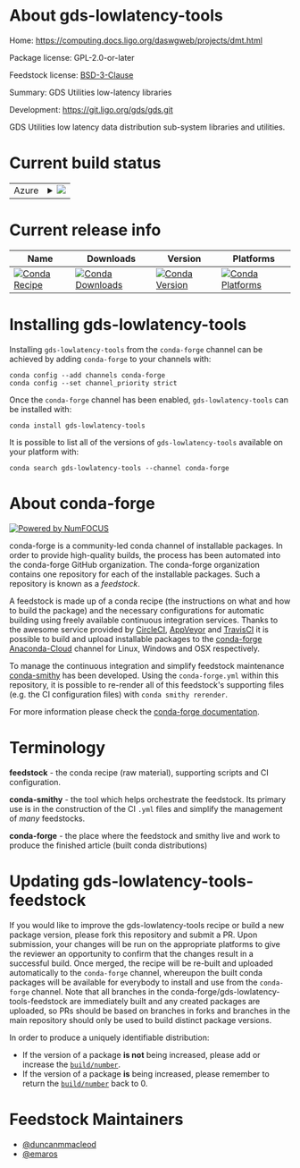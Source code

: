 About gds-lowlatency-tools
==========================

Home: https://computing.docs.ligo.org/daswgweb/projects/dmt.html

Package license: GPL-2.0-or-later

Feedstock license: [BSD-3-Clause](https://github.com/conda-forge/gds-lowlatency-tools-feedstock/blob/master/LICENSE.txt)

Summary: GDS Utilities low-latency libraries

Development: https://git.ligo.org/gds/gds.git

GDS Utilities low latency data distribution sub-system libraries and
utilities.


Current build status
====================


<table>
    
  <tr>
    <td>Azure</td>
    <td>
      <details>
        <summary>
          <a href="https://dev.azure.com/conda-forge/feedstock-builds/_build/latest?definitionId=12932&branchName=master">
            <img src="https://dev.azure.com/conda-forge/feedstock-builds/_apis/build/status/gds-lowlatency-tools-feedstock?branchName=master">
          </a>
        </summary>
        <table>
          <thead><tr><th>Variant</th><th>Status</th></tr></thead>
          <tbody><tr>
              <td>linux_64</td>
              <td>
                <a href="https://dev.azure.com/conda-forge/feedstock-builds/_build/latest?definitionId=12932&branchName=master">
                  <img src="https://dev.azure.com/conda-forge/feedstock-builds/_apis/build/status/gds-lowlatency-tools-feedstock?branchName=master&jobName=linux&configuration=linux_64_" alt="variant">
                </a>
              </td>
            </tr><tr>
              <td>osx_64</td>
              <td>
                <a href="https://dev.azure.com/conda-forge/feedstock-builds/_build/latest?definitionId=12932&branchName=master">
                  <img src="https://dev.azure.com/conda-forge/feedstock-builds/_apis/build/status/gds-lowlatency-tools-feedstock?branchName=master&jobName=osx&configuration=osx_64_" alt="variant">
                </a>
              </td>
            </tr>
          </tbody>
        </table>
      </details>
    </td>
  </tr>
</table>

Current release info
====================

| Name | Downloads | Version | Platforms |
| --- | --- | --- | --- |
| [![Conda Recipe](https://img.shields.io/badge/recipe-gds--lowlatency--tools-green.svg)](https://anaconda.org/conda-forge/gds-lowlatency-tools) | [![Conda Downloads](https://img.shields.io/conda/dn/conda-forge/gds-lowlatency-tools.svg)](https://anaconda.org/conda-forge/gds-lowlatency-tools) | [![Conda Version](https://img.shields.io/conda/vn/conda-forge/gds-lowlatency-tools.svg)](https://anaconda.org/conda-forge/gds-lowlatency-tools) | [![Conda Platforms](https://img.shields.io/conda/pn/conda-forge/gds-lowlatency-tools.svg)](https://anaconda.org/conda-forge/gds-lowlatency-tools) |

Installing gds-lowlatency-tools
===============================

Installing `gds-lowlatency-tools` from the `conda-forge` channel can be achieved by adding `conda-forge` to your channels with:

```
conda config --add channels conda-forge
conda config --set channel_priority strict
```

Once the `conda-forge` channel has been enabled, `gds-lowlatency-tools` can be installed with:

```
conda install gds-lowlatency-tools
```

It is possible to list all of the versions of `gds-lowlatency-tools` available on your platform with:

```
conda search gds-lowlatency-tools --channel conda-forge
```


About conda-forge
=================

[![Powered by
NumFOCUS](https://img.shields.io/badge/powered%20by-NumFOCUS-orange.svg?style=flat&colorA=E1523D&colorB=007D8A)](https://numfocus.org)

conda-forge is a community-led conda channel of installable packages.
In order to provide high-quality builds, the process has been automated into the
conda-forge GitHub organization. The conda-forge organization contains one repository
for each of the installable packages. Such a repository is known as a *feedstock*.

A feedstock is made up of a conda recipe (the instructions on what and how to build
the package) and the necessary configurations for automatic building using freely
available continuous integration services. Thanks to the awesome service provided by
[CircleCI](https://circleci.com/), [AppVeyor](https://www.appveyor.com/)
and [TravisCI](https://travis-ci.com/) it is possible to build and upload installable
packages to the [conda-forge](https://anaconda.org/conda-forge)
[Anaconda-Cloud](https://anaconda.org/) channel for Linux, Windows and OSX respectively.

To manage the continuous integration and simplify feedstock maintenance
[conda-smithy](https://github.com/conda-forge/conda-smithy) has been developed.
Using the ``conda-forge.yml`` within this repository, it is possible to re-render all of
this feedstock's supporting files (e.g. the CI configuration files) with ``conda smithy rerender``.

For more information please check the [conda-forge documentation](https://conda-forge.org/docs/).

Terminology
===========

**feedstock** - the conda recipe (raw material), supporting scripts and CI configuration.

**conda-smithy** - the tool which helps orchestrate the feedstock.
                   Its primary use is in the construction of the CI ``.yml`` files
                   and simplify the management of *many* feedstocks.

**conda-forge** - the place where the feedstock and smithy live and work to
                  produce the finished article (built conda distributions)


Updating gds-lowlatency-tools-feedstock
=======================================

If you would like to improve the gds-lowlatency-tools recipe or build a new
package version, please fork this repository and submit a PR. Upon submission,
your changes will be run on the appropriate platforms to give the reviewer an
opportunity to confirm that the changes result in a successful build. Once
merged, the recipe will be re-built and uploaded automatically to the
`conda-forge` channel, whereupon the built conda packages will be available for
everybody to install and use from the `conda-forge` channel.
Note that all branches in the conda-forge/gds-lowlatency-tools-feedstock are
immediately built and any created packages are uploaded, so PRs should be based
on branches in forks and branches in the main repository should only be used to
build distinct package versions.

In order to produce a uniquely identifiable distribution:
 * If the version of a package **is not** being increased, please add or increase
   the [``build/number``](https://docs.conda.io/projects/conda-build/en/latest/resources/define-metadata.html#build-number-and-string).
 * If the version of a package **is** being increased, please remember to return
   the [``build/number``](https://docs.conda.io/projects/conda-build/en/latest/resources/define-metadata.html#build-number-and-string)
   back to 0.

Feedstock Maintainers
=====================

* [@duncanmmacleod](https://github.com/duncanmmacleod/)
* [@emaros](https://github.com/emaros/)


